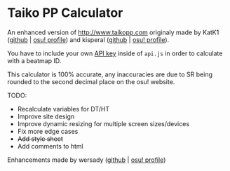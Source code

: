 # Taiko PP Calculator

An enhanced version of http://www.taikopp.com originaly made by KatK1 ([github](https://github.com/KatK1) | [osu! profile](https://osu.ppy.sh/users/21203707)) and kisperal ([github](https://github.com/thenerdie) | [osu! profile](https://osu.ppy.sh/users/13581430)).

You have to include your own [API key](https://osu.ppy.sh/p/api) inside of `api.js` in order to calculate with a beatmap ID.

This calculator is 100% accurate, any inaccuracies are due to SR being rounded to the second decimal place on the osu! website.

TODO:
- Recalculate variables for DT/HT
- Improve site design
- Improve dynamic resizing for multiple screen sizes/devices
- Fix more edge cases
- ~~Add style sheet~~
- Add comments to html

Enhancements made by wersady ([github](https://github.com/wersady) | [osu! profile](https://osu.ppy.sh/users/25085447))
